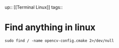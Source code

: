 up:: [[Terminal Linux]]
tags:: 

# Find anything in linux

```
sudo find / -name opencv-config.cmake 2>/dev/null
```